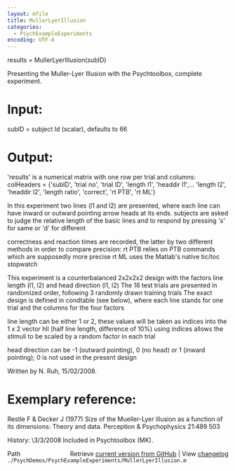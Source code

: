 ```yaml
---
layout: mfile
title: MullerLyerIllusion
categories:
  - PsychExampleExperiments
encoding: UTF-8
---
```


results = MullerLyerIllusion(subID)

Presenting the Muller-Lyer Illusion with the Psychtoolbox, complete experiment.

# Input:

  subID = subject Id (scalar), defaults to 66

# Output:

  'results' is a numerical matrix with one row per trial and columns:
  colHeaders = {'subID', 'trial no', 'trial ID', 'length l1', 'headdir l1',...
  'length l2', 'headdir l2', 'length ratio', 'correct', 'rt PTB', 'rt ML'}

In this experiment two lines (l1 and l2) are presented, where each line can have
inward or outward pointing arrow heads at its ends.
subjects are asked to judge the relative length of the basic lines
and to respond by pressing 's' for same or 'd' for different

correctness and reaction times are recorded, the latter by two
different methods in order to compare precision:
  rt PTB relies on PTB commands which are supposedly more precise
  rt ML uses the Matlab's native tic/toc stopwatch

This experiment is a counterbalanced 2x2x2x2 design with
the factors line length (l1, l2) and head direction (l1, l2)
  The 16 test trials are presented in randomized order, following 3
randomly drawn training trials
  The exact design is defined in condtable (see below), where each line
stands for one trial and the columns for the four factors

line length can be either 1 or 2, these values will be taken as
indices into the 1 x 2 vector hll (half line length, difference of 10%)
using indices allows the stimuli to be scaled by a random factor in each trial

head direction can be -1 (outward pointing), 0 (no head) or 1
(inward pointing); 0 is not used in the present design


Written by N. Ruh, 15/02/2008.

# Exemplary reference:

  Restle F & Decker J (1977) Size of the Mueller-Lyer illusion as a
  function of its dimensions: Theory and data. Perception & Psychophysics 21:489 503

History:
\3/3/2008  Included in Psychtoolbox (MK).


<div class="code_header" style="text-align:right;">
  <span style="float:left;">Path&nbsp;&nbsp;</span> <span class="counter">Retrieve <a href=
  "https://raw.github.com/Psychtoolbox-3/Psychtoolbox-3/beta/./PsychDemos/PsychExampleExperiments/MullerLyerIllusion.m">current version from GitHub</a> | View <a href=
  "https://github.com/Psychtoolbox-3/Psychtoolbox-3/commits/beta/./PsychDemos/PsychExampleExperiments/MullerLyerIllusion.m">changelog</a></span>
</div>
<div class="code">
  <code>./PsychDemos/PsychExampleExperiments/MullerLyerIllusion.m</code>
</div>

